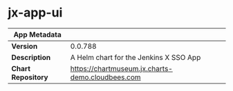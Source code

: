# jx-app-ui

|App Metadata||
|---|---|
| **Version** | 0.0.788 |
| **Description** | A Helm chart for the Jenkins X SSO App |
| **Chart Repository** | https://chartmuseum.jx.charts-demo.cloudbees.com |
